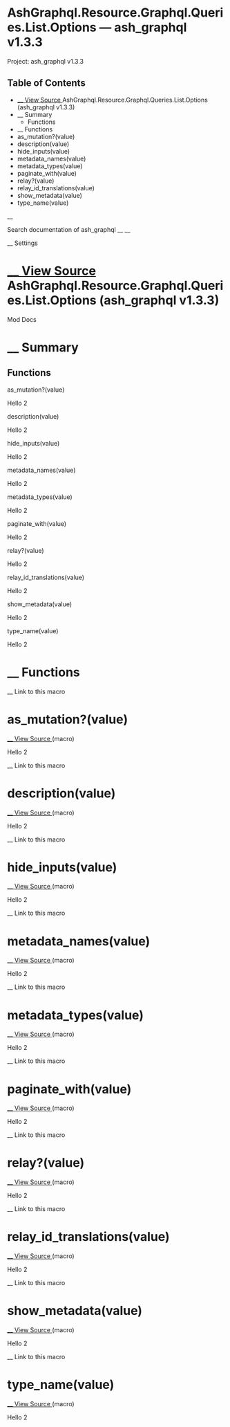 # AshGraphql.Resource.Graphql.Queries.List.Options — ash_graphql v1.3.3

Project: ash_graphql v1.3.3

## Table of Contents

- [ __ View Source ](external_link) AshGraphql.Resource.Graphql.Queries.List.Options (ash_graphql v1.3.3)
- __ Summary
  - Functions
- __ Functions
- as_mutation?(value)
- description(value)
- hide_inputs(value)
- metadata_names(value)
- metadata_types(value)
- paginate_with(value)
- relay?(value)
- relay_id_translations(value)
- show_metadata(value)
- type_name(value)

__

Search documentation of ash_graphql __ __

__ Settings

#  [ __ View Source ](external_link) AshGraphql.Resource.Graphql.Queries.List.Options (ash_graphql v1.3.3)

Mod Docs

#  __ Summary

##  Functions

as_mutation?(value)

Hello 2

description(value)

Hello 2

hide_inputs(value)

Hello 2

metadata_names(value)

Hello 2

metadata_types(value)

Hello 2

paginate_with(value)

Hello 2

relay?(value)

Hello 2

relay_id_translations(value)

Hello 2

show_metadata(value)

Hello 2

type_name(value)

Hello 2

#  __ Functions

__ Link to this macro

# as_mutation?(value)

[ __ View Source ](external_link) (macro)

Hello 2

__ Link to this macro

# description(value)

[ __ View Source ](external_link) (macro)

Hello 2

__ Link to this macro

# hide_inputs(value)

[ __ View Source ](external_link) (macro)

Hello 2

__ Link to this macro

# metadata_names(value)

[ __ View Source ](external_link) (macro)

Hello 2

__ Link to this macro

# metadata_types(value)

[ __ View Source ](external_link) (macro)

Hello 2

__ Link to this macro

# paginate_with(value)

[ __ View Source ](external_link) (macro)

Hello 2

__ Link to this macro

# relay?(value)

[ __ View Source ](external_link) (macro)

Hello 2

__ Link to this macro

# relay_id_translations(value)

[ __ View Source ](external_link) (macro)

Hello 2

__ Link to this macro

# show_metadata(value)

[ __ View Source ](external_link) (macro)

Hello 2

__ Link to this macro

# type_name(value)

[ __ View Source ](external_link) (macro)

Hello 2
